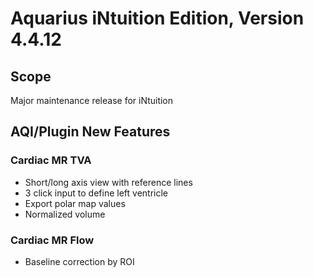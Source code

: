 <!-- TITLE: AQI Release Overview -->
<!-- SUBTITLE: This page summarizes design and development plan of Aquarius iNtutition Edition, for each version to give an overview of the releases. -->

# Aquarius iNtuition Edition, Version 4.4.12
## Scope
Major maintenance release for iNtuition

## AQI/Plugin New Features
### Cardiac MR TVA
- Short/long axis view with reference lines
- 3 click input to define left ventricle
- Export polar map values
- Normalized volume

### Cardiac MR Flow
- Baseline correction by ROI